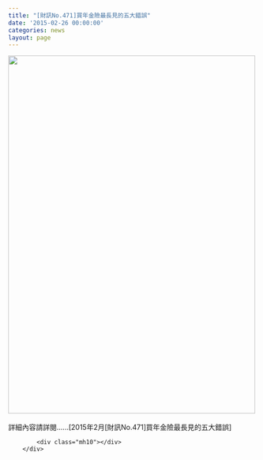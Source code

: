 ```yaml
---
title: "[財訊No.471]買年金險最長見的五大錯誤"
date: '2015-02-26 00:00:00'
categories: news
layout: page
---
```


<div class="text">
			<div>
	<img alt="" src="http://www.leishan.com.tw/UserFiles/images/%E7%A3%8A%E5%B1%B1%E6%96%B0%E8%81%9E/%E7%A3%8A%E5%B1%B1%E9%9B%9C%E8%AA%8C/2015%E5%B9%B42%E6%9C%88%5B%E8%B2%A1%E8%A8%8ANo.471%5D%E8%B2%B7%E5%B9%B4%E9%87%91%E9%9A%AA%E6%9C%80%E9%95%B7%E8%A6%8B%E7%9A%84%E4%BA%94%E5%A4%A7%E9%8C%AF%E8%AA%A4P170.jpg" style="width: 500px; height: 726px;"></div>
<div>
	&nbsp;</div>
<div>
	詳細內容請詳閱......[2015年2月[財訊No.471]買年金險最長見的五大錯誤]</div>

			<div class="mh10"></div>
		</div>